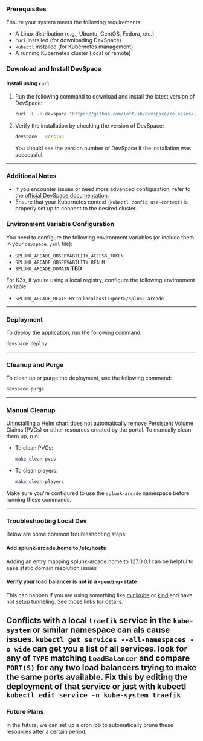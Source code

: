 ### Prerequisites
Ensure your system meets the following requirements:
- A Linux distribution (e.g., Ubuntu, CentOS, Fedora, etc.)
- `curl` installed (for downloading DevSpace)
- `kubectl` installed (for Kubernetes management)
- A running Kubernetes cluster (local or remote)

### Download and Install DevSpace

#### Install using `curl`

1. Run the following command to download and install the latest version of DevSpace:

   ```bash
   curl -L -o devspace "https://github.com/loft-sh/devspace/releases/latest/download/devspace-linux-amd64" && sudo install -c -m 0755 devspace /usr/local/bin
   ```

2. Verify the installation by checking the version of DevSpace:

   ```bash
   devspace --version
   ```

   You should see the version number of DevSpace if the installation was successful.

---

### Additional Notes

- If you encounter issues or need more advanced configuration, refer to the [official DevSpace documentation](https://devspace.sh/docs).
- Ensure that your Kubernetes context (`kubectl config use-context`) is properly set up to connect to the desired cluster.

### Environment Variable Configuration

You need to configure the following environment variables (or include them in your `devspace.yaml` file):

- `SPLUNK_ARCADE_OBSERVABILITY_ACCESS_TOKEN`
- `SPLUNK_ARCADE_OBSERVABILITY_REALM`
- `SPLUNK_ARCADE_DOMAIN` **TBD**

For K3s, if you’re using a local registry, configure the following environment variable:

- `SPLUNK_ARCADE_REGISTRY` to `localhost:<port>/splunk-arcade`

---

### Deployment

To deploy the application, run the following command:

```bash
devspace deploy
```

---

### Cleanup and Purge

To clean up or purge the deployment, use the following command:

```bash
devspace purge
```

---

### Manual Cleanup

Uninstalling a Helm chart does not automatically remove Persistent Volume Claims (PVCs) or other resources created by the portal. To manually clean them up, run:

- To clean PVCs:
  ```bash
  make clean-pvcs
  ```

- To clean players:
  ```bash
  make clean-players
  ```

Make sure you're configured to use the `splunk-arcade` namespace before running these commands.

---

### Troubleshooting Local Dev

Below are some common troubleshooting steps:

#### Add splunk-arcade.home to /etc/hosts
Adding an entry mapping splunk-arcade.home to 127.0.0.1 can be helpful to ease static domain resolution issues

#### Verify your load balancer is not in a `<pending>` state
This can happen if you are using something like [minikube](https://minikube.sigs.k8s.io/docs/commands/tunnel/) or [kind](https://kind.sigs.k8s.io/docs/user/loadbalancer) and have not setup tunneling.
See those links for details.

Conflicts with a local `traefik` service in the `kube-system` or similar namespace can als cause issues. 
`kubectl get services --all-namespaces -o wide` can get you a list of all services. look for any of `TYPE` matching `LoadBalancer` and compare `PORT(S)` for any two load balancers trying to make the same ports available. Fix this by editing the deployment of that service or just with kubectl `kubectl edit service -n kube-system traefik `
---

### Future Plans

In the future, we can set up a cron job to automatically prune these resources after a certain period.
